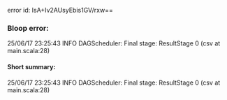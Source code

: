 error id: IsA+Iv2AUsyEbis1GV/rxw==
### Bloop error:

25/06/17 23:25:43 INFO DAGScheduler: Final stage: ResultStage 0 (csv at main.scala:28)
#### Short summary: 

25/06/17 23:25:43 INFO DAGScheduler: Final stage: ResultStage 0 (csv at main.scala:28)